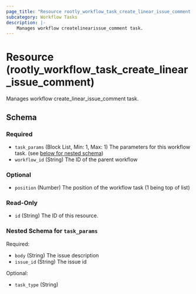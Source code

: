 ```yaml
---
page_title: "Resource rootly_workflow_task_create_linear_issue_comment - terraform-provider-rootly"
subcategory: Workflow Tasks
description: |-
    Manages workflow createlinearissue_comment task.
---
```


# Resource (rootly_workflow_task_create_linear_issue_comment)

Manages workflow create_linear_issue_comment task.



<!-- schema generated by tfplugindocs -->
## Schema

### Required

- `task_params` (Block List, Min: 1, Max: 1) The parameters for this workflow task. (see [below for nested schema](#nestedblock--task_params))
- `workflow_id` (String) The ID of the parent workflow

### Optional

- `position` (Number) The position of the workflow task (1 being top of list)

### Read-Only

- `id` (String) The ID of this resource.

<a id="nestedblock--task_params"></a>
### Nested Schema for `task_params`

Required:

- `body` (String) The issue description
- `issue_id` (String) The issue id

Optional:

- `task_type` (String)
